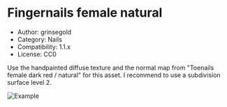 # Fingernails female natural

* Author: grinsegold
* Category: Nails
* Compatibility: 1.1.x
* License: CC0

Use the handpainted diffuse texture and the normal map from "Toenails female dark red / natural" for this asset. I recommend to use a subdivision surface level 2.

![Example](fingernails_demo.png)

